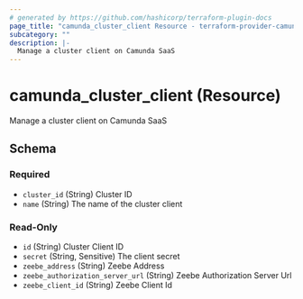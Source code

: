 ```yaml
---
# generated by https://github.com/hashicorp/terraform-plugin-docs
page_title: "camunda_cluster_client Resource - terraform-provider-camunda"
subcategory: ""
description: |-
  Manage a cluster client on Camunda SaaS
---
```


# camunda_cluster_client (Resource)

Manage a cluster client on Camunda SaaS



<!-- schema generated by tfplugindocs -->
## Schema

### Required

- `cluster_id` (String) Cluster ID
- `name` (String) The name of the cluster client

### Read-Only

- `id` (String) Cluster Client ID
- `secret` (String, Sensitive) The client secret
- `zeebe_address` (String) Zeebe Address
- `zeebe_authorization_server_url` (String) Zeebe Authorization Server Url
- `zeebe_client_id` (String) Zeebe Client Id


